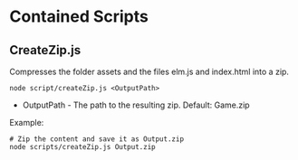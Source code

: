 # Contained Scripts

## CreateZip.js

Compresses the folder assets and the files elm.js and index.html into a zip.

```
node script/createZip.js <OutputPath>
```

* OutputPath - The path to the resulting zip.
    Default: Game.zip

Example:

```
# Zip the content and save it as Output.zip
node scripts/createZip.js Output.zip
```